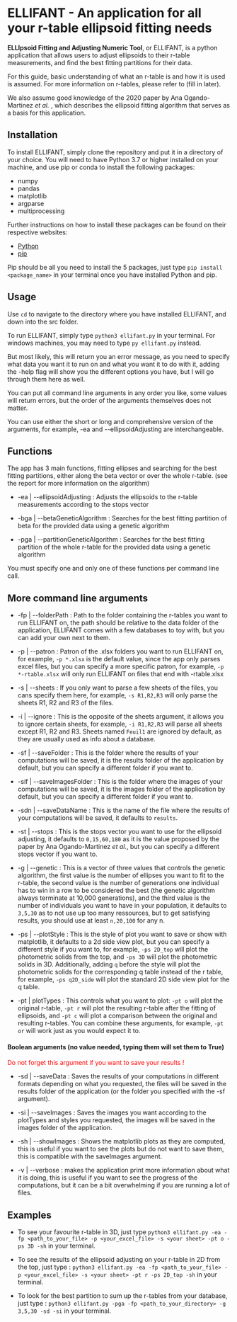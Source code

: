 
# ELLIFANT - An application for all your r-table ellipsoid fitting needs


**ELLIpsoid Fitting and Adjusting Numeric Tool**, or ELLIFANT, is a python application that allows users to adjust ellipsoids to their r-table measurements, and find the best fitting partitions for their data.

For this guide, basic understanding of what an r-table is and how it is used is assumed. For more information on r-tables, please refer to (fill in later).

We also assume good knowledge of the 2020 paper by Ana Ogando-Martinez *et al.* , which describes the ellipsoid fitting algorithm that serves as a basis for this application.

## Installation

To install ELLIFANT, simply clone the repository and put it in a directory of your choice.
You will need to have Python 3.7 or higher installed on your machine, and use pip or conda to install the following packages:

- numpy
- pandas 
- matplotlib
- argparse
- multiprocessing

Further instructions on how to install these packages can be found on their respective websites:

- [Python](https://www.python.org/downloads/)
- [pip](https://pip.pypa.io/en/stable/installing/)

Pip should be all you need to install the 5 packages,
just type `pip install <package_name>` in your terminal once you have installed Python and pip.

## Usage

Use `cd` to navigate to the directory where you have installed ELLIFANT, and down into the src folder.

To run ELLIFANT, simply type `python3 ellifant.py` in your terminal. 
For windows machines, you may need to type `py ellifant.py` instead.

But most likely, this will return you an error message, as you need to specify what data you want it to run on and what you want it to do with it, adding the -help flag will show you the different options you have, but I will go through them here as well.

You can put all command line arguments in any order you like, some values will return errors, but the order of the arguments themselves does not matter.

You can use either the short or long and comprehensive version of the arguments, for example, -ea and --ellipsoidAdjusting are interchangeable.

## Functions

The app has 3 main functions, fitting ellipses and searching for the best fitting partitions, either along the beta vector or over the whole r-table. (see the report for more information on the algorithm)

- -ea | --ellipsoidAdjusting : Adjusts the ellipsoids to the r-table measurements according to the stops vector

- -bga | --betaGeneticAlgorithm : Searches for the best fitting partition of beta for the provided data using a genetic algorithm

- -pga | --partitionGeneticAlgorithm : Searches for the best fitting partition of the whole r-table for the provided data using a genetic algorithm

You must specify one and only one of these functions per command line call.

## More command line arguments

- -fp | --folderPath : Path to the folder containing the r-tables you want to run ELLIFANT on, the path should be relative to the data folder of the application, ELLIFANT comes with a few databases to toy with, but you can add your own next to them.

- -p | --patron : Patron of the .xlsx folders you want to run ELLIFANT on, for example, `-p *.xlsx` is the default value, since the app only parses excel files, but you can specify a more specific patron, for example, `-p *-rtable.xlsx` will only run ELLIFANT on files that end with -rtable.xlsx

- -s | --sheets : If you only want to parse a few sheets of the files, you cans specify them here, for example, `-s R1,R2,R3` will only parse the sheets R1, R2 and R3 of the files.

- -i | --ignore : This is the opposite of the sheets argument, it allows you to ignore certain sheets, for example, `-i R1,R2,R3` will parse all sheets except R1, R2 and R3. Sheets named `Feuil1` are ignored by default, as they are usually used as info about a database.

- -sf | --saveFolder : This is the folder where the results of your computations will be saved, it is the results folder of the application by default, but you can specify a different folder if you want to.

- -sif | --saveImagesFolder : This is the folder where the images of your computations will be saved, it is the images folder of the application by default, but you can specify a different folder if you want to.

- -sdn | --saveDataName : This is the name of the file where the results of your computations will be saved, it defaults to `results`.

- -st | --stops : This is the stops vector you want to use for the ellipsoid adjusting, it defaults to `0,15,60,180` as it is the value proposed by the paper by Ana Ogando-Martinez *et al.*, but you can specify a different stops vector if you want to.

- -g | --genetic : This is a vector of three values that controls the genetic algorithm, the first value is the number of ellipses you want to fit to the r-table, the second value is the number of generations one individual has to win in a row to be considered the best (the genetic algorithm always terminate at 10,000 generations), and the third value is the number of individuals you want to have in your population, it defaults to `3,5,30` as to not use up too many ressources, but to get satisfying results, you should use at least `n,20,100` for any n.

- -ps | --plotStyle : This is the style of plot you want to save or show with matplotlib, it defaults to a 2d side view plot, but you can specify a different style if you want to, for example, `-ps 2D_top` will plot the photometric solids from the top, and `-ps 3D` will plot the photometric solids in 3D. Additionally, adding `q` before the style will plot the photometric solids for the corresponding q table instead of the r table, for example, `-ps q2D_side` will plot the standard 2D side view plot for the q table.

- -pt | plotTypes : This controls what you want to plot: `-pt o` will plot the original r-table, `-pt r` will plot the resulting r-table after the fitting of ellipsoids, and `-pt c` will plot a comparison between the original and resulting r-tables. You can combine these arguments, for example, `-pt or` will work just as you would expect it to.
 
#### Boolean arguments (no value needed, typing them will set them to True)

<span style="color:red">Do not forget this argument if you want to save your results !</span> 

- -sd | --saveData : Saves the results of your computations in different formats depending on what you requested, the files will be saved in the results folder of the application (or the folder you specified with the -sf argument).

- -si | --saveImages : Saves the images you want according to the plotTypes and styles you requested, the images will be saved in the images folder of the application.

- -sh | --showImages : Shows the matplotlib plots as they are computed, this is useful if you want to see the plots but do not want to save them, this is compatible with the saveImages argument.

- -v | --verbose : makes the application print more information about what it is doing, this is useful if you want to see the progress of the computations, but it can be a bit overwhelming if you are running a lot of files.

## Examples

- To see your favourite r-table in 3D, just type `python3 ellifant.py -ea -fp <path_to_your_file> -p <your_excel_file> -s <your sheet> -pt o -ps 3D -sh` in your terminal.

- To see the results of the ellipsoid adjusting on your r-table in 2D from the top, just type : `python3 ellifant.py -ea -fp <path_to_your_file> -p <your_excel_file> -s <your sheet> -pt r -ps 2D_top -sh` in your terminal.

- To look for the best partition to sum up the r-tables from your database, just type : `python3 ellifant.py -pga -fp <path_to_your_directory> -g 3,5,30 -sd -si` in your terminal.